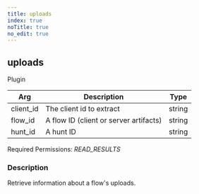 ```yaml
---
title: uploads
index: true
noTitle: true
no_edit: true
---
```




<div class="vql_item"></div>


## uploads
<span class='vql_type pull-right page-header'>Plugin</span>



<div class="vqlargs"></div>

Arg | Description | Type
----|-------------|-----
client_id|The client id to extract|string
flow_id|A flow ID (client or server artifacts)|string
hunt_id|A hunt ID|string

Required Permissions: 
<i class="linkcolour label pull-right label-success">READ_RESULTS</i>

### Description

Retrieve information about a flow's uploads.

